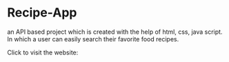 # Recipe-App
an API based project which is created with the help of html, css, java script. In which a user can easily  search their favorite food recipes.

Click to visit the website: [](https://anjalii0811.github.io/Recipe-App/)
